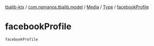 [tbalib-ktx](../../../index.md) / [com.npmanos.tbalib.model](../../index.md) / [Media](../index.md) / [Type](index.md) / [facebookProfile](./facebook-profile.md)

# facebookProfile

`facebookProfile`